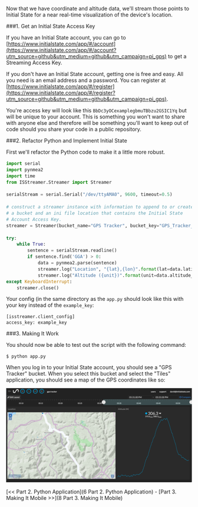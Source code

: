 Now that we have coordinate and altitude data, we'll stream those points to Initial State for a near real-time visualization of the device's location.

###1. Get an Initial State Access Key

If you have an Initial State account, you can go to [https://www.initialstate.com/app/#/account](https://www.initialstate.com/app/#/account?utm_source=github&utm_medium=github&utm_campaign=pi_gps) to get a Streaming Access Key.

If you don't have an Initial State account, getting one is free and easy. All you need is an email address and a password. You can register at [https://www.initialstate.com/app/#/register](https://www.initialstate.com/app/#/register?utm_source=github&utm_medium=github&utm_campaign=pi_gps).

You're access key will look like this `BbDc3yOCexamplegbmuTBbzu2GSIC1Yq` but will be unique to your account. This is something you won't want to share with anyone else and therefore will be something you'll want to keep out of code should you share your code in a public repository.

###2. Refactor Python and Implement Initial State

First we'll refactor the Python code to make it a little more robust.

```python
import serial
import pynmea2
import time
from ISStreamer.Streamer import Streamer

serialStream = serial.Serial("/dev/ttyAMA0", 9600, timeout=0.5)

# construct a streamer instance with information to append to or create 
# a bucket and an ini file location that contains the Initial State 
# Account Access Key.
streamer = Streamer(bucket_name="GPS Tracker", bucket_key="GPS_Tracker_20151126", ini_file_location="./isstreamer.ini")

try:
	while True:
		sentence = serialStream.readline()
		if sentence.find('GGA') > 0:
			data = pynmea2.parse(sentence)
			streamer.log("Location", "{lat},{lon}".format(lat=data.latitude,lon=data.longitude))
			streamer.log("Altitude ({unit})".format(unit=data.altitude_units), data.altitude)
except KeyboardInterrupt:
	streamer.close()
```

Your config (in the same directory as the `app.py` should look like this with your key instead of the `example_key`:

```
[isstreamer.client_config]
access_key: example_key
```

###3. Making It Work

You should now be able to test out the script with the following command:

```
$ python app.py
```

When you log in to your Initial State account, you should see a "GPS Tracker" bucket. When you select this bucket and select the "Tiles" application, you should see a map of the GPS coordinates like so:

![Tiles GPS Data Map](./img/gps-tiles-map.png)

[<< Part 2. Python Application](6 Part 2. Python Application) - [Part 3. Making It Mobile >>](8 Part 3. Making It Mobile)